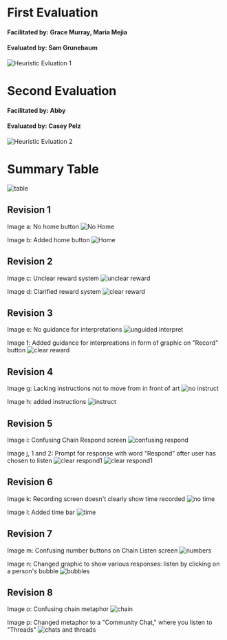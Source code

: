 # First Evaluation
#### Facilitated by: Grace Murray, Maria Mejia  
#### Evaluated by: Sam Grunebaum  
![Heuristic Evluation 1](/img/hEval1.png)

# Second Evaluation
#### Facilitated by: Abby   
#### Evaluated by: Casey Pelz  
![Heuristic Evluation 2](/img/hEval2.png)

# Summary Table
![table](/img/summarytable.png)

## Revision 1

Image a: No home button
![No Home](/img/imagea.jpeg)

Image b: Added home button
![Home](/img/imageb.jpeg)

## Revision 2

Image c: Unclear reward system
![unclear reward](/img/imagec.jpeg)

Image d: Clarified reward system
![clear reward](/img/imaged.jpeg)

## Revision 3

Image e: No guidance for interpretations
![unguided interpret](/img/imagee.jpeg)

Image f: Added guidance for interpreations in form of graphic on "Record" button
![clear reward](/img/imagef.jpeg)

## Revision 4

Image g: Lacking instructions not to move from in front of art
![no instruct](/img/imageg.jpeg)

Image h: added instructions
![instruct](/img/imageh.jpeg)

## Revision 5

Image i: Confusing Chain Respond screen
![confusing respond](/img/imagei.jpeg)

Image j, 1 and 2: Prompt for response with word "Respond" after user has chosen to listen
![clear respond1](/img/imagej1.jpeg)
![clear respond1](/img/imagej2.jpeg)

## Revision 6

Image k: Recording screen doesn't clearly show time recorded
![no time](/img/imagek.jpeg)

Image l: Added time bar
![time](/img/imagel.jpeg)

## Revision 7

Image m: Confusing number buttons on Chain Listen screen
![numbers](/img/imagem.jpeg)

Image n: Changed graphic to show various responses: listen by clicking on a person's bubble
![bubbles](/img/imagen.jpeg)

## Revision 8

Image o: Confusing chain metaphor
![chain](/img/imageo.jpeg)

Image p: Changed metaphor to a "Community Chat," where you listen to "Threads"
![chats and threads](/img/imagep.jpeg)

